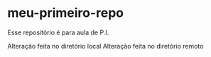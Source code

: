 # meu-primeiro-repo
Esse repositório é para aula de P.I.

Alteração feita no diretório local
Alteração feita no diretório remoto
